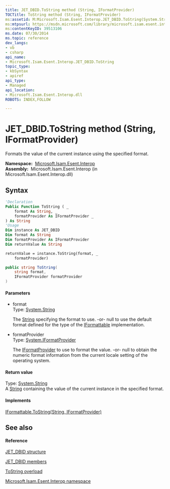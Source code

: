 ```yaml
---
title: JET_DBID.ToString method (String, IFormatProvider)
TOCTitle: ToString method (String, IFormatProvider)
ms:assetid: M:Microsoft.Isam.Esent.Interop.JET_DBID.ToString(System.String,System.IFormatProvider)
ms:mtpsurl: https://msdn.microsoft.com/library/microsoft.isam.esent.interop.jet_dbid.tostring(v=EXCHG.10)
ms:contentKeyID: 39513106
ms.date: 07/30/2014
ms.topic: reference
dev_langs:
- vb
- csharp
api_name: 
- Microsoft.Isam.Esent.Interop.JET_DBID.ToString
topic_type: 
- kbSyntax
- apiref
api_type: 
- Managed
api_location: 
- Microsoft.Isam.Esent.Interop.dll
ROBOTS: INDEX,FOLLOW

---
```


# JET_DBID.ToString method (String, IFormatProvider)

Formats the value of the current instance using the specified format.

**Namespace:**  [Microsoft.Isam.Esent.Interop](./microsoft.isam.esent.interop-namespace.md)  
**Assembly:**  Microsoft.Isam.Esent.Interop (in Microsoft.Isam.Esent.Interop.dll)

## Syntax

``` vb
'Declaration
Public Function ToString ( _
    format As String, _
    formatProvider As IFormatProvider _
) As String
'Usage
Dim instance As JET_DBID
Dim format As String
Dim formatProvider As IFormatProvider
Dim returnValue As String

returnValue = instance.ToString(format, _
    formatProvider)
```

``` csharp
public string ToString(
    string format,
    IFormatProvider formatProvider
)
```

#### Parameters

  - format  
    Type: [System.String](/dotnet/api/system.string)  
    
    The [String](/dotnet/api/system.string) specifying the format to use. -or- null to use the default format defined for the type of the [IFormattable](/dotnet/api/system.iformattable) implementation.

<!-- end list -->

  - formatProvider  
    Type: [System.IFormatProvider](/dotnet/api/system.iformatprovider)  
    
    The [IFormatProvider](/dotnet/api/system.iformatprovider) to use to format the value. -or- null to obtain the numeric format information from the current locale setting of the operating system.

#### Return value

Type: [System.String](/dotnet/api/system.string)  
A [String](/dotnet/api/system.string) containing the value of the current instance in the specified format.  

#### Implements

[IFormattable.ToString(String, IFormatProvider)](/dotnet/api/system.iformattable.tostring#System_IFormattable_ToString_System_String_System_IFormatProvider_)  

## See also

#### Reference

[JET_DBID structure](./jet-dbid-structure.md)

[JET_DBID members](./jet-dbid-members.md)

[ToString overload](./jet-dbid.tostring-method.md)

[Microsoft.Isam.Esent.Interop namespace](./microsoft.isam.esent.interop-namespace.md)
